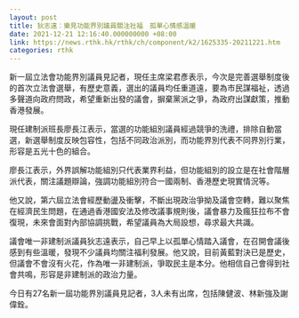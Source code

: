 ```yaml
---
layout: post
title: 狄志遠︰樂見功能界別議員關注社福　孤單心情感溫暖
date: 2021-12-21 12:16:40.000000000 +08:00
link: https://news.rthk.hk/rthk/ch/component/k2/1625335-20211221.htm
categories: rthk
---
```


新一屆立法會功能界別議員見記者，現任主席梁君彥表示，今次是完善選舉制度後的首次立法會選舉，有歷史意義，選出的議員均任重道遠，要為市民謀福祉，透過多聲道向政府問政，希望重新出發的議會，摒棄黨派之爭，為政府出謀獻策，推動香港發展。

現任建制派班長廖長江表示，當選的功能組別議員經過競爭的洗禮，排除自動當選，新選舉制度反映包容性，包括不同政治派別，而功能界別代表不同界別行業，形容是五光十色的組合。

廖長江表示，外界誤解功能組別只代表業界利益，但功能組別的設立是在社會階層派代表，關注議題辯論，強調功能組別符合一國兩制、香港歷史現實情況等。

他又說，第六屆立法會經歷動盪及衝擊，不斷出現政治爭拗及議會空轉，難以聚焦在經濟民生問題，在通過香港國安法及修改議事規則後，議會暴力及瘋狂拉布不會復現，未來會面對內部協調挑戰，希望議員為大局設想，尋求最大共識。

議會唯一非建制派議員狄志遠表示，自己早上以孤單心情踏入議會，在召開會議後感到有些溫暖，發現不少議員均關注福利發展。他又說，目前黃藍對決已是歷史，但議會不會沒有火花，作為唯一非建制派，爭取民主是本分。他相信自己會得到社會共鳴，形容是非建制派的政治力量。

今日有27名新一屆功能界別議員見記者，3人未有出席，包括陳健波、林新強及謝偉銓。
